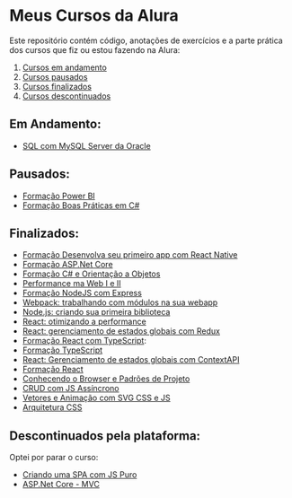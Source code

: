 # Meus Cursos da Alura

Este repositório contém código, anotações de exercícios e a parte prática dos cursos que fiz ou estou fazendo na Alura:

01. [Cursos em andamento](#em-andamento)
02. [Cursos pausados](#pausado)
03. [Cursos finalizados](#finalizados)
04. [Cursos descontinuados](#descontinuados-pela-plataforma)

## Em Andamento:
- [SQL com MySQL Server da Oracle](/21%20-%20SQL%20com%20MySQL/)

## Pausados:
- [Formação Power BI](/12%20-%20Forma%C3%A7%C3%A3o%20Power%20BI/)
- [Formação Boas Práticas em C#](/17%20-%20Boas%20Pr%C3%A1ticas%20com%20C%23/)

## Finalizados:
- [Formação Desenvolva seu primeiro app com React Native](/19%20-%20React%20Native/)
- [Formação ASP.Net Core](/15%20-%20Forma%C3%A7%C3%A3o%20ASP.Net%20Core/)
- [Formação C# e Orientação a Objetos](/14%20-%20Forma%C3%A7%C3%A3o%20C%23%20e%20POO/)
- [Performance ma Web I e II](/13%20-%20Automa%C3%A7%C3%A3o%20e%20Perfomance/02%20-%20Performance%20Web%20I%20e%20II/)
- [Formação NodeJS com Express](/11%20-%20Forma%C3%A7%C3%A3o%20NodeJS%20com%20Express/)
- [Webpack: trabalhando com módulos na sua webapp](/13%20-%20Automa%C3%A7%C3%A3o%20e%20Perfomance/01%20-%20Webpack/)
- [Node.js: criando sua primeira biblioteca](/10%20-%20NodeJS%20-%20criando%20sua%20primeira%20biblioteca/)
- [React: otimizando a performance](/08%20-%20Forma%C3%A7%C3%A3o%20React%20com%20TypeScript/05%20-%20Cuide%20da%20performance%20em%20React/01%20-%20%5BReact%5D%20otimizando%20a%20performance/)
- [React: gerenciamento de estados globais com Redux](/09%20-%20%5BReact%5D%20Gerenciamento%20de%20estados%20globais%20com%20Redux/)
- [Formação React com TypeScript](/08%20-%20Forma%C3%A7%C3%A3o%20React%20com%20TypeScript/):
- [Formação TypeScript](/07%20-%20Forma%C3%A7%C3%A3o%20TypeScript/)
- [React: Gerenciamento de estados globais com ContextAPI](/06%20-%20%5BReact%5D%20Gerenciamento%20de%20estados%20globais%20com%20ContextAPI/)
- [Formação React](/05%20-%20Forma%C3%A7%C3%A3o%20React/)
- [Conhecendo o Browser e Padrões de Projeto](04%20-%20Conhecendo%20o%20Browser%20e%20Padr%C3%B5es%20de%20Projeto/)
- [CRUD com JS Assíncrono](02%20-%20CRUD%20com%20JS%20Assicrono/)
- [Vetores e Animação com SVG CSS e JS](/00%20-%20Vetores%20e%20Anima%C3%A7%C3%A3o%20com%20SVG%20CSS%20JS%20-%20Allura/)
- [Arquitetura CSS](01%20-%20Arquitetura%20CSS/)

## Descontinuados pela plataforma:
Optei por parar o curso:
- [Criando uma SPA com JS Puro](03%20-%20Criando%20uma%20SPA%20com%20JS%20Puro/)
- [ASP.Net Core - MVC](16%20-%20ASP.Net%20Core%20-%20MVC/)
